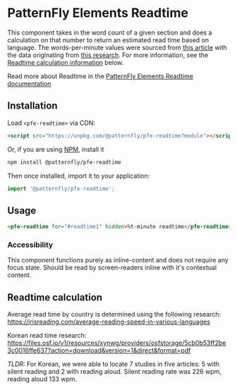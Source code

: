 # PatternFly Elements Readtime
         
This component takes in the word count of a given section and does a calculation on that number to return an estimated read time based on language.  The words-per-minute values were sourced from [this article](https://irisreading.com/average-reading-speed-in-various-languages) with the data originating from [this research](https://iovs.arvojournals.org/article.aspx?articleid=2166061).  For more information, see the [Readtime calculation information](#readtime-calculation-information) below.


Read more about Readtime in the [PatternFly Elements Readtime documentation](https://patternflyelements.org/components/readtime)

##  Installation

Load `<pfe-readtime>` via CDN:

```html
<script src="https://unpkg.com/@patternfly/pfe-readtime?module"></script>
```

Or, if you are using [NPM](https://npm.im), install it

```bash
npm install @patternfly/pfe-readtime
```

Then once installed, import it to your application:

```js
import '@patternfly/pfe-readtime';
```

## Usage

```html
<pfe-readtime for="#readtime1" hidden>%t-minute readtime</pfe-readtime>
```

### Accessibility
This component functions purely as inline-content and does not require any focus state.  Should be read by screen-readers inline with it's contextual content.

## Readtime calculation

Average read time by country is determined using the following research: https://irisreading.com/average-reading-speed-in-various-languages

Korean read time research:
https://files.osf.io/v1/resources/xynwg/providers/osfstorage/5cb0b53ff2be3c0016ffe637?action=download&version=1&direct&format=pdf

*TLDR:*
For Korean, we were able to locate 7 studies in five articles: 5 with silent reading and 2 with reading aloud. Silent reading rate was 226 wpm, reading aloud 133 wpm.

